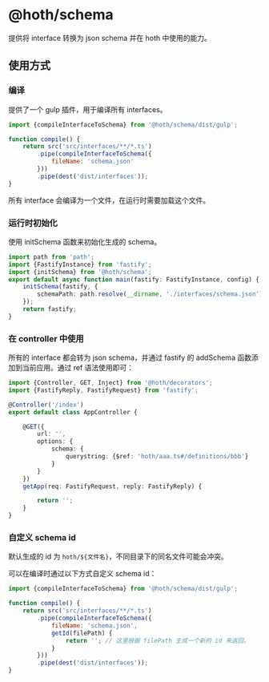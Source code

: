 # @hoth/schema

提供将 interface 转换为 json schema 并在 hoth 中使用的能力。

## 使用方式

### 编译

提供了一个 gulp 插件，用于编译所有 interfaces。

```javascript
import {compileInterfaceToSchema} from '@hoth/schema/dist/gulp';

function compile() {
    return src('src/interfaces/**/*.ts')
        .pipe(compileInterfaceToSchema({
            fileName: 'schema.json'
        }))
        .pipe(dest('dist/interfaces'));
}
```

所有 interface 会编译为一个文件，在运行时需要加载这个文件。

### 运行时初始化

使用 initSchema 函数来初始化生成的 schema。

```ts
import path from 'path';
import {FastifyInstance} from 'fastify';
import {initSchema} from '@hoth/schema';
export default async function main(fastify: FastifyInstance, config) {
    initSchema(fastify, {
        schemaPath: path.resolve(__dirname, './interfaces/schema.json')
    });
    return fastify;
}
```

### 在 controller 中使用

所有的 interface 都会转为 json schema，并通过 fastify 的 addSchema 函数添加到当前应用。通过 ref 语法使用即可：

```ts
import {Controller, GET, Inject} from '@hoth/decorators';
import {FastifyReply, FastifyRequest} from 'fastify';

@Controller('/index')
export default class AppController {

    @GET({
        url: '',
        options: {
            schema: {
                querystring: {$ref: 'hoth/aaa.ts#/definitions/bbb'}
            }
        }
    })
    getApp(req: FastifyRequest, reply: FastifyReply) {

        return '';
    }
}
```

### 自定义 schema id

默认生成的 id 为 `hoth/${文件名}`，不同目录下的同名文件可能会冲突。

可以在编译时通过以下方式自定义 schema id：

```js
import {compileInterfaceToSchema} from '@hoth/schema/dist/gulp';

function compile() {
    return src('src/interfaces/**/*.ts')
        .pipe(compileInterfaceToSchema({
            fileName: 'schema.json',
            getId(filePath) {
                return ''; // 这里根据 filePath 生成一个新的 id 来返回。
            }
        }))
        .pipe(dest('dist/interfaces'));
}
```